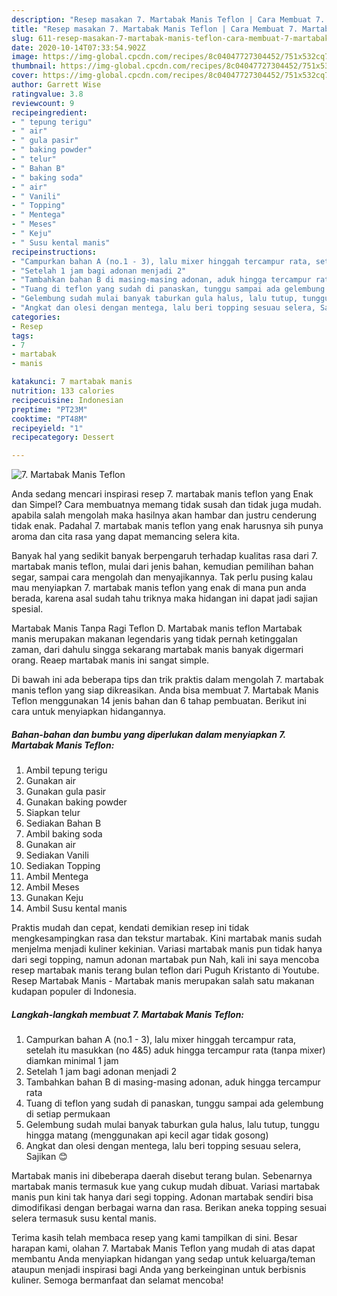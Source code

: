 ```yaml
---
description: "Resep masakan 7. Martabak Manis Teflon | Cara Membuat 7. Martabak Manis Teflon Yang Enak Banget"
title: "Resep masakan 7. Martabak Manis Teflon | Cara Membuat 7. Martabak Manis Teflon Yang Enak Banget"
slug: 611-resep-masakan-7-martabak-manis-teflon-cara-membuat-7-martabak-manis-teflon-yang-enak-banget
date: 2020-10-14T07:33:54.902Z
image: https://img-global.cpcdn.com/recipes/8c04047727304452/751x532cq70/7-martabak-manis-teflon-foto-resep-utama.jpg
thumbnail: https://img-global.cpcdn.com/recipes/8c04047727304452/751x532cq70/7-martabak-manis-teflon-foto-resep-utama.jpg
cover: https://img-global.cpcdn.com/recipes/8c04047727304452/751x532cq70/7-martabak-manis-teflon-foto-resep-utama.jpg
author: Garrett Wise
ratingvalue: 3.8
reviewcount: 9
recipeingredient:
- " tepung terigu"
- " air"
- " gula pasir"
- " baking powder"
- " telur"
- " Bahan B"
- " baking soda"
- " air"
- " Vanili"
- " Topping"
- " Mentega"
- " Meses"
- " Keju"
- " Susu kental manis"
recipeinstructions:
- "Campurkan bahan A (no.1 - 3), lalu mixer hinggah tercampur rata, setelah itu masukkan (no 4&amp;5) aduk hingga tercampur rata (tanpa mixer) diamkan minimal 1 jam"
- "Setelah 1 jam bagi adonan menjadi 2"
- "Tambahkan bahan B di masing-masing adonan, aduk hingga tercampur rata"
- "Tuang di teflon yang sudah di panaskan, tunggu sampai ada gelembung di setiap permukaan"
- "Gelembung sudah mulai banyak taburkan gula halus, lalu tutup, tunggu hingga matang (menggunakan api kecil agar tidak gosong)"
- "Angkat dan olesi dengan mentega, lalu beri topping sesuau selera, Sajikan 😊"
categories:
- Resep
tags:
- 7
- martabak
- manis

katakunci: 7 martabak manis 
nutrition: 133 calories
recipecuisine: Indonesian
preptime: "PT23M"
cooktime: "PT48M"
recipeyield: "1"
recipecategory: Dessert

---
```



![7. Martabak Manis Teflon](https://img-global.cpcdn.com/recipes/8c04047727304452/751x532cq70/7-martabak-manis-teflon-foto-resep-utama.jpg)

Anda sedang mencari inspirasi resep 7. martabak manis teflon yang Enak dan Simpel? Cara membuatnya memang tidak susah dan tidak juga mudah. apabila salah mengolah maka hasilnya akan hambar dan justru cenderung tidak enak. Padahal 7. martabak manis teflon yang enak harusnya sih punya aroma dan cita rasa yang dapat memancing selera kita.

Banyak hal yang sedikit banyak berpengaruh terhadap kualitas rasa dari 7. martabak manis teflon, mulai dari jenis bahan, kemudian pemilihan bahan segar, sampai cara mengolah dan menyajikannya. Tak perlu pusing kalau mau menyiapkan 7. martabak manis teflon yang enak di mana pun anda berada, karena asal sudah tahu triknya maka hidangan ini dapat jadi sajian spesial.

Martabak Manis Tanpa Ragi Teflon D. Martabak manis teflon Martabak manis merupakan makanan legendaris yang tidak pernah ketinggalan zaman, dari dahulu singga sekarang martabak manis banyak digermari orang. Reaep martabak manis ini sangat simple.


Di bawah ini ada beberapa tips dan trik praktis dalam mengolah 7. martabak manis teflon yang siap dikreasikan. Anda bisa membuat 7. Martabak Manis Teflon menggunakan 14 jenis bahan dan 6 tahap pembuatan. Berikut ini cara untuk menyiapkan hidangannya.

<!--inarticleads1-->

##### Bahan-bahan dan bumbu yang diperlukan dalam menyiapkan 7. Martabak Manis Teflon:

1. Ambil  tepung terigu
1. Gunakan  air
1. Gunakan  gula pasir
1. Gunakan  baking powder
1. Siapkan  telur
1. Sediakan  Bahan B
1. Ambil  baking soda
1. Gunakan  air
1. Sediakan  Vanili
1. Sediakan  Topping
1. Ambil  Mentega
1. Ambil  Meses
1. Gunakan  Keju
1. Ambil  Susu kental manis


Praktis mudah dan cepat, kendati demikian resep ini tidak mengkesampingkan rasa dan tekstur martabak. Kini martabak manis sudah menjelma menjadi kuliner kekinian. Variasi martabak manis pun tidak hanya dari segi topping, namun adonan martabak pun Nah, kali ini saya mencoba resep martabak manis terang bulan teflon dari Puguh Kristanto di Youtube. Resep Martabak Manis - Martabak manis merupakan salah satu makanan kudapan populer di Indonesia. 

<!--inarticleads2-->

##### Langkah-langkah membuat 7. Martabak Manis Teflon:

1. Campurkan bahan A (no.1 - 3), lalu mixer hinggah tercampur rata, setelah itu masukkan (no 4&amp;5) aduk hingga tercampur rata (tanpa mixer) diamkan minimal 1 jam
1. Setelah 1 jam bagi adonan menjadi 2
1. Tambahkan bahan B di masing-masing adonan, aduk hingga tercampur rata
1. Tuang di teflon yang sudah di panaskan, tunggu sampai ada gelembung di setiap permukaan
1. Gelembung sudah mulai banyak taburkan gula halus, lalu tutup, tunggu hingga matang (menggunakan api kecil agar tidak gosong)
1. Angkat dan olesi dengan mentega, lalu beri topping sesuau selera, Sajikan 😊


Martabak manis ini dibeberapa daerah disebut terang bulan. Sebenarnya martabak manis termasuk kue yang cukup mudah dibuat. Variasi martabak manis pun kini tak hanya dari segi topping. Adonan martabak sendiri bisa dimodifikasi dengan berbagai warna dan rasa. Berikan aneka topping sesuai selera termasuk susu kental manis. 

Terima kasih telah membaca resep yang kami tampilkan di sini. Besar harapan kami, olahan 7. Martabak Manis Teflon yang mudah di atas dapat membantu Anda menyiapkan hidangan yang sedap untuk keluarga/teman ataupun menjadi inspirasi bagi Anda yang berkeinginan untuk berbisnis kuliner. Semoga bermanfaat dan selamat mencoba!
